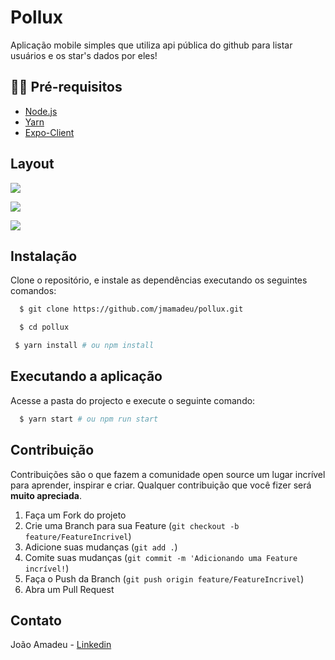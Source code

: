 # Pollux

 <p>Aplicação mobile simples que utiliza api pública do github para listar usuários e os star's dados por eles!</p>

## ✋🏻 Pré-requisitos

- [Node.js](https://nodejs.org/en/)
- [Yarn](https://yarnpkg.com/pt-BR/docs/install)
- [Expo-Client](https://yarnpkg.com/pt-BR/docs/install)

## Layout

<p>
<img src="./github/img-1.png">
<p>

<p>
<img src="./github/img-2.png">
<p>

<p>
<img src="./github/img-3.png">
<p>

## Instalação

Clone o repositório, e instale as dependências executando os seguintes comandos:

```sh
  $ git clone https://github.com/jmamadeu/pollux.git
```

```sh
  $ cd pollux
```

```sh
 $ yarn install # ou npm install
```

## Executando a aplicação

Acesse a pasta do projecto e execute o seguinte comando:

```sh
  $ yarn start # ou npm run start
```

## Contribuição

Contribuições são o que fazem a comunidade open source um lugar incrível para aprender, inspirar e criar. Qualquer contribuição que você fizer será **muito apreciada**.

1. Faça um Fork do projeto
2. Crie uma Branch para sua Feature (`git checkout -b feature/FeatureIncrivel`)
3. Adicione suas mudanças (`git add .`)
4. Comite suas mudanças (`git commit -m 'Adicionando uma Feature incrível!`)
5. Faça o Push da Branch (`git push origin feature/FeatureIncrivel`)
6. Abra um Pull Request

<!-- LICENSE -->

## Contato

João Amadeu - [Linkedin](https://www.linkedin.com/in/jo%C3%A3o-amadeu-8812291a5/)
